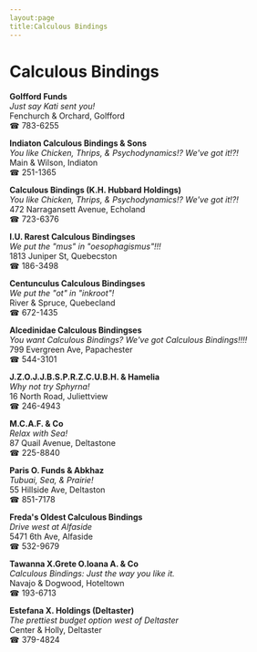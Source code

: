 ```yaml
---
layout:page
title:Calculous Bindings
---
```

# Calculous Bindings

**Golfford Funds**  
_Just say Kati sent you!_  
Fenchurch & Orchard, Golfford  
☎ 783-6255



**Indiaton Calculous Bindings & Sons**  
_You like Chicken, Thrips, & Psychodynamics!? We've got it!?!_  
Main & Wilson, Indiaton  
☎ 251-1365



**Calculous Bindings (K.H. Hubbard Holdings)**  
_You like Chicken, Thrips, & Psychodynamics!? We've got it!?!_  
472 Narragansett Avenue, Echoland  
☎ 723-6376



**I.U. Rarest Calculous Bindingses**  
_We put the "mus" in "oesophagismus"!!!_  
1813 Juniper St, Quebecston  
☎ 186-3498



**Centunculus Calculous Bindingses**  
_We put the "ot" in "inkroot"!_  
River & Spruce, Quebecland  
☎ 672-1435



**Alcedinidae Calculous Bindingses**  
_You want Calculous Bindings? We've got Calculous Bindings!!!!_  
799 Evergreen Ave, Papachester  
☎ 544-3101



**J.Z.O.J.J.B.S.P.R.Z.C.U.B.H. & Hamelia**  
_Why not try Sphyrna!_  
16 North Road, Juliettview  
☎ 246-4943



**M.C.A.F. & Co**  
_Relax with Sea!_  
87 Quail Avenue, Deltastone  
☎ 225-8840



**Paris O. Funds & Abkhaz**  
_Tubuai, Sea, & Prairie!_  
55 Hillside Ave, Deltaston  
☎ 851-7178



**Freda's Oldest Calculous Bindings**  
_Drive west at Alfaside_  
5471 6th Ave, Alfaside  
☎ 532-9679



**Tawanna X.Grete O.Ioana A. & Co**  
_Calculous Bindings: Just the way you like it._  
Navajo & Dogwood, Hoteltown  
☎ 193-6713



**Estefana X. Holdings (Deltaster)**  
_The prettiest budget option west of Deltaster_  
Center & Holly, Deltaster  
☎ 379-4824



